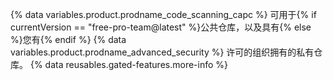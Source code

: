{% data variables.product.prodname_code_scanning_capc %} 可用于{% if currentVersion == "free-pro-team@latest" %}公共仓库，以及具有{% else %}您有{% endif %} {% data variables.product.prodname_advanced_security %} 许可的组织拥有的私有仓库。 {% data reusables.gated-features.more-info %}
